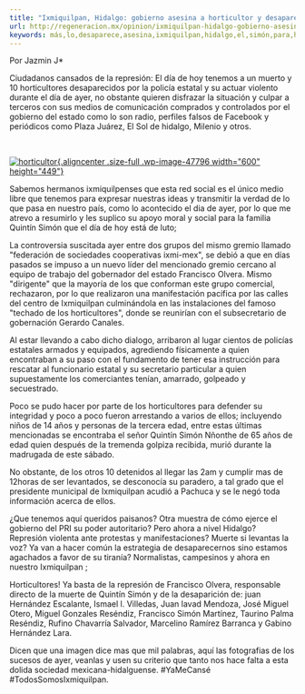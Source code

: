 ```yaml
---
title: "Ixmiquilpan, Hidalgo: gobierno asesina a horticultor y desaparece a 10 más"
url: http://regeneracion.mx/opinion/ixmiquilpan-hidalgo-gobierno-asesina-a-horticultor-y-desaparece-a-10-mas/
keywords: más,lo,desaparece,asesina,ixmiquilpan,hidalgo,el,simón,para,horticultores,del,su,los,horticultor,ayer,por,gobierno
---
```

Por Jazmin J\*

Ciudadanos cansados de la represión: El día de hoy tenemos a un muerto y 10 horticultores desaparecidos por la policía estatal y su actuar violento durante el día de ayer, no obstante quieren disfrazar la situación y culpar a terceros con sus medios de comunicación comprados y controlados por el gobierno del estado como lo son radio, perfiles falsos de Facebook y periódicos como Plaza Juárez, El Sol de hidalgo, Milenio y otros.

 

[![horticultor](https://regeneracion.mx/wp-content/uploads/2014/12/horticultor1.jpg){.aligncenter .size-full .wp-image-47796 width="600" height="449"}](https://regeneracion.mx/wp-content/uploads/2014/12/horticultor1.jpg)

Sabemos hermanos ixmiquilpenses que esta red social es el único medio libre que tenemos para expresar nuestras ideas y transmitir la verdad de lo que pasa en nuestro país, como lo acontecido el dia de ayer, por lo que me atrevo a resumirlo y les suplico su apoyo moral y social para la familia Quintín Simón que el día de hoy está de luto;

La controversia suscitada ayer entre dos grupos del mismo gremio llamado "federación de sociedades cooperativas ixmi-mex", se debió a que en días pasados se impuso a un nuevo líder del mencionado gremio cercano al equipo de trabajo del gobernador del estado Francisco Olvera. Mismo "dirigente" que la mayoría de los que conforman este grupo comercial, rechazaron, por lo que realizaron una manifestación pacifica por las calles del centro de Ixmiquilpan culminándola en las instalaciones del famoso "techado de los horticultores", donde se reunirían con el subsecretario de gobernación Gerardo Canales.

Al estar llevando a cabo dicho dialogo, arribaron al lugar cientos de policías estatales armados y equipados, agrediendo físicamente a quien encontraban a su paso con el fundamento de tener esa instrucción para rescatar al funcionario estatal y su secretario particular a quien supuestamente los comerciantes tenían, amarrado, golpeado y secuestrado.

Poco se pudo hacer por parte de los horticultores para defender su integridad y poco a poco fueron arrestando a varios de ellos; incluyendo niños de 14 años y personas de la tercera edad, entre estas últimas mencionadas se encontraba el señor Quintín Simón Nñonthe de 65 años de edad quien después de la tremenda golpiza recibida, murió durante la madrugada de este sábado.

No obstante, de los otros 10 detenidos al llegar las 2am y cumplir mas de 12horas de ser levantados, se desconocía su paradero, a tal grado que el presidente municipal de Ixmiquilpan acudió a Pachuca y se le negó toda información acerca de ellos.

¿Que tenemos aquí queridos paisanos? Otra muestra de cómo ejerce el gobierno del PRI su poder autoritario? Pero ahora a nivel Hidalgo? Represión violenta ante protestas y manifestaciones? Muerte si levantas la voz? Ya van a hacer común la estrategia de desaparecernos sino estamos agachados a favor de su tiranía? Normalistas, campesinos y ahora en nuestro Ixmiquilpan ;

Horticultores! Ya basta de la represión de Francisco Olvera, responsable directo de la muerte de Quintín Simón y de la desaparición de: juan Hernández Escalante, Ismael l. Villedas, Juan lavad Mendoza, José Miguel Otero, Miguel Gonzales Reséndiz, Francisco Simón Martínez, Taurino Palma Reséndiz, Rufino Chavarría Salvador, Marcelino Ramírez Barranca y Gabino Hernández Lara.

Dicen que una imagen dice mas que mil palabras, aquí las fotografias de los sucesos de ayer, veanlas y usen su criterio que tanto nos hace falta a esta dolida sociedad mexicana-hidalguense. \#YaMeCansé \#TodosSomosIxmiquilpan.
